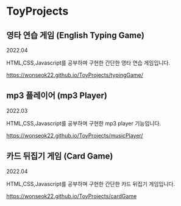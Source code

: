 # ToyProjects

## 영타 연습 게임 (English Typing Game)

2022.04

HTML,CSS,Javascript를 공부하며 구현한 간단한 영타 연습 게임입니다.

https://wonseok22.github.io/ToyProjects/typingGame/




## mp3 플레이어 (mp3 Player)

2022.03

HTML,CSS,Javascript를 공부하며 구현한 mp3 player 기능입니다. 

https://wonseok22.github.io/ToyProjects/musicPlayer/



## 카드 뒤집기 게임 (Card Game)

2022.04

HTML,CSS,Javascript를 공부하며 구현한 간단한 카드 뒤집기 게임입니다.

https://wonseok22.github.io/ToyProjects/cardGame
